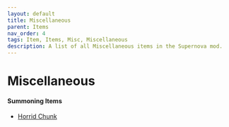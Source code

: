 ```yaml
---
layout: default
title: Miscellaneous
parent: Items
nav_order: 4
tags: Item, Items, Misc, Miscellaneous
description: A list of all Miscellaneous items in the Supernova mod.
---
```


# Miscellaneous

#### Summoning Items
- [Horrid Chunk](https://ricklugtigheid.github.io/SupernovaMod/docs/items/miscellaneous/horrid_chunk)